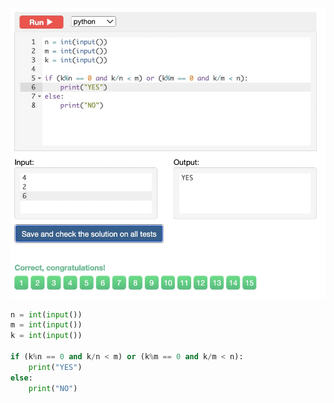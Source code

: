 ![Solution](https://github.com/KaiFig/unit-1/blob/main/Snakify/Lesson%203/Chocolate_bar.jpg)

```.py
n = int(input())
m = int(input())
k = int(input())

if (k%n == 0 and k/n < m) or (k%m == 0 and k/m < n):
    print("YES")
else:
    print("NO")
